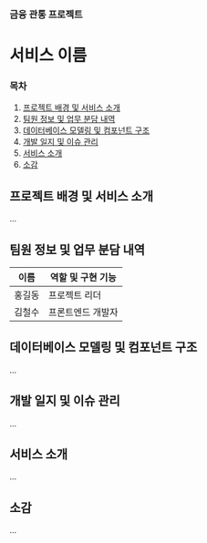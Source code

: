 ### 금융 관통 프로젝트
# 서비스 이름

### 목차
1. [프로젝트 배경 및 서비스 소개](#프로젝트-배경-및-서비스-소개)
2. [팀원 정보 및 업무 분담 내역](#팀원-정보-및-업무-분담-내역)
3. [데이터베이스 모델링 및 컴포넌트 구조](#데이터베이스-모델링-및-컴포넌트-구조)
4. [개발 일지 및 이슈 관리](#개발-일지-및-이슈-관리)
5. [서비스 소개](#서비스-소개)
6. [소감](#소감)

## 프로젝트 배경 및 서비스 소개

...

## 팀원 정보 및 업무 분담 내역

| 이름  | 역할 및 구현 기능 |
|-------|-------|
| 홍길동 | 프로젝트 리더 |
| 김철수 | 프론트엔드 개발자 |

## 데이터베이스 모델링 및 컴포넌트 구조

...

## 개발 일지 및 이슈 관리

...

## 서비스 소개

...

## 소감

...
